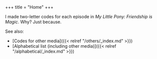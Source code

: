 +++
title = "Home"
+++

I made two-letter codes for each episode in *My Little Pony: Friendship is Magic*. Why? Just because.

See also:

* [Codes for other media]({{< relref "/others/_index.md" >}})
* [Alphabetical list (including other media)]({{< relref "/alphabetical/_index.md" >}})